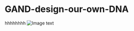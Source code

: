 # GAND-design-our-own-DNA
hhhhhhhh
![Image text](https://raw.github.com/yourName/repositpry/master/yourprojectName/img-folder/test.jpg)
